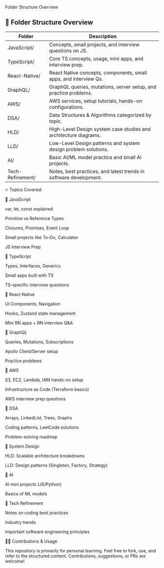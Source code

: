 Folder Structure Overview

## 📂 Folder Structure Overview

| Folder          | Description                                                              |
|-----------------|--------------------------------------------------------------------------|
| JavaScript/     | Concepts, small projects, and interview questions on JS.                 |
| TypeScript/     | Core TS concepts, usage, mini apps, and interview prep.                  |
| React-Native/   | React Native concepts, components, small apps, and interview Qs.         |
| GraphQL/        | GraphQL queries, mutations, server setup, and practice problems.         |
| AWS/            | AWS services, setup tutorials, hands-on configurations.                  |
| DSA/            | Data Structures & Algorithms categorized by topic.                      |
| HLD/            | High-Level Design system case studies and architecture diagrams.         |
| LLD/            | Low-Level Design patterns and system design problem solutions.           |
| AI/             | Basic AI/ML model practice and small AI projects.                        |
| Tech-Refinement/| Notes, best practices, and latest trends in software development.        |


🔥 Topics Covered:

📌 JavaScript

var, let, const explained

Primitive vs Reference Types

Closures, Promises, Event Loop

Small projects like To-Do, Calculator

JS Interview Prep

📌 TypeScript

Types, Interfaces, Generics

Small apps built with TS

TS-specific interview questions

📌 React Native

UI Components, Navigation

Hooks, Zustand state management

Mini RN apps + RN interview Q&A

📌 GraphQL

Queries, Mutations, Subscriptions

Apollo Client/Server setup

Practice problems

📌 AWS

S3, EC2, Lambda, IAM hands-on setup

Infrastructure as Code (Terraform basics)

AWS interview prep questions

📌 DSA

Arrays, LinkedList, Trees, Graphs

Coding patterns, LeetCode solutions

Problem-solving roadmap

📌 System Design

HLD: Scalable architecture breakdowns

LLD: Design patterns (Singleton, Factory, Strategy)

📌 AI

AI mini projects (JS/Python)

Basics of ML models

📌 Tech Refinement

Notes on coding best practices

Industry trends

Important software engineering principles

👨‍💻 Contributions & Usage

This repository is primarily for personal learning. Feel free to fork, use, and refer to the structured content. Contributions, suggestions, or PRs are welcome!
